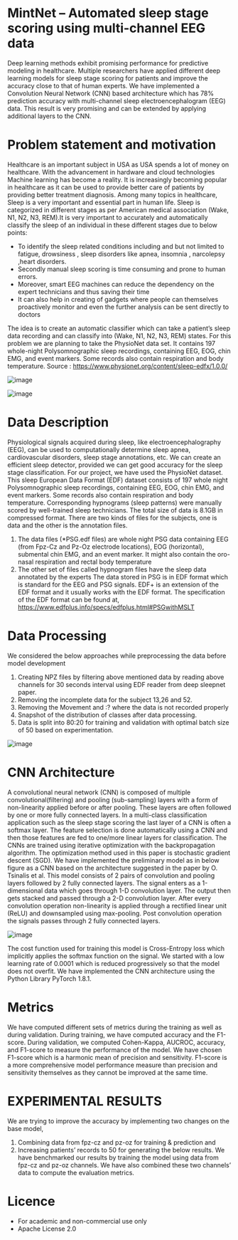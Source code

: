 # MintNet – Automated sleep stage scoring using multi-channel EEG data

Deep learning methods exhibit promising performance for predictive modeling in healthcare. Multiple researchers have applied different deep learning models for sleep stage scoring for patients and improve the accuracy close to that of human experts.
We have implemented a Convolution Neural Network (CNN) based architecture which has 78% prediction accuracy with multi-channel sleep electroencephalogram (EEG) data. This result is very promising and can be extended by applying additional layers to the CNN.

# Problem statement and motivation

Healthcare is an important subject in USA as USA spends a lot of money on healthcare. With the advancement in hardware and cloud technologies Machine learning has become a reality. It is increasingly becoming popular in healthcare as it can be used to provide better care of patients by providing better treatment diagnosis. Among many topics in healthcare, Sleep is a very important and essential part in human life. Sleep is categorized in different stages as per American medical association (Wake, N1, N2, N3, REM).It is very important to accurately and automatically classify the sleep of an individual in these different stages due to below points:

* To identify the sleep related conditions including and but not limited to fatigue, drowsiness , sleep disorders like apnea, insomnia , narcolepsy ,heart disorders.
* Secondly manual sleep scoring is time consuming and prone to human errors.
* Moreover, smart EEG machines can reduce the dependency on the expert technicians and thus saving their time
* It can also help in creating of gadgets where people can themselves proactively monitor and even the further analysis can be sent directly to doctors

The idea is to create an automatic classifier which can take a patient’s sleep data recording and can classify into (Wake, N1, N2, N3, REM) states. For this problem we are planning to take the PhysioNet data set. It contains 197 whole-night Polysomnographic sleep recordings, containing EEG, EOG, chin EMG, and event markers. Some records also contain respiration and body temperature.
Source : https://www.physionet.org/content/sleep-edfx/1.0.0/

![image](https://user-images.githubusercontent.com/8688478/117451932-29788080-af11-11eb-9361-70f7e42ae720.png)

![image](https://user-images.githubusercontent.com/8688478/117451980-38f7c980-af11-11eb-8b70-10fd68770e43.png)


# Data Description

Physiological signals acquired during sleep, like electroencephalography (EEG), can be used to computationally determine sleep apnea, cardiovascular disorders, sleep stage annotations, etc. We can create an efficient sleep detector,
provided we can get good accuracy for the sleep stage classification.
For our project, we have used the PhysioNet dataset. This sleep European Data Format (EDF) dataset consists of 197 whole night Polysomnographic sleep recordings, containing EEG, EOG, chin EMG, and event markers. Some records also contain respiration and body temperature. Corresponding hypnograms (sleep patterns) were manually scored by well-trained sleep technicians.
The total size of data is 8.1GB in compressed format. There are two kinds of files for the subjects, one is data and the other is the annotation files.
1. The data files (*PSG.edf files) are whole night PSG data containing EEG (from Fpz-Cz and Pz-Oz electrode locations), EOG (horizontal), submental chin EMG, and an event marker. It might also contain the oro-nasal respiration and rectal body temperature
2. The other set of files called hypnogram files have the sleep data annotated by the experts
The data stored in PSG is in EDF format which is standard for the EEG and PSG signals. EDF+ is an extension of the EDF format and it usually works with the EDF format. The specification of the EDF format can be found at,
https://www.edfplus.info/specs/edfplus.html#PSGwithMSLT

# Data Processing
We considered the below approaches while preprocessing the data before model development
1. Creating NPZ files by filtering above mentioned data by reading above channels for 30 seconds interval using EDF reader from deep sleepnet paper.
2. Removing the incomplete data for the subject 13,26 and 52.
3. Removing the Movement and :? where the data is not recorded properly
4. Snapshot of the distribution of classes after data processing. 
5. Data is split into 80:20 for training and validation with optimal batch size of 50 based on experimentation.

![image](https://user-images.githubusercontent.com/8688478/117451646-c25acc00-af10-11eb-852e-ce51b3dd5f5d.png)


# CNN Architecture
A convolutional neural network (CNN) is composed of multiple convolutional(filtering) and pooling (sub-sampling) layers with a form of non-linearity applied before or after pooling. These layers are often followed by one or more fully connected layers. In a multi-class classification application such as the sleep stage scoring the last layer of a CNN is often a softmax layer. The feature selection is done automatically using a CNN and then those features are fed to one/more linear layers for classification. The CNNs are trained using iterative optimization with the backpropagation algorithm. The optimization method used in this paper is stochastic gradient descent (SGD).
We have implemented the preliminary model as in below figure as a CNN based on the architecture suggested in the paper by O. Tsinalis et al. This model consists of 2 pairs of convolution and pooling layers followed by 2 fully connected layers. The signal enters as a 1-dimensional data which goes through 1-D convolution layer. The output then gets stacked and passed through a 2-D convolution layer. After every convolution operation non-linearity is applied through a rectified linear unit (ReLU) and downsampled using max-pooling. Post convolution operation the signals passes through 2 fully connected layers.

![image](https://user-images.githubusercontent.com/8688478/117450725-9c80f780-af0f-11eb-95a6-286ce99b5a38.png)


The cost function used for training this model is Cross-Entropy loss which implicitly applies the softmax function on the signal. We started with a low learning rate of 0.0001 which is reduced progressively so that the model does not overfit.
We have implemented the CNN architecture using the Python Library PyTorch 1.8.1.

# Metrics
We have computed different sets of metrics during the training as well as during validation. During training, we have computed accuracy and the F1-score. During validation, we computed Cohen-Kappa, AUCROC, accuracy, and F1-score to measure the performance of the model.
We have chosen F1-score which is a harmonic mean of precision and sensitivity. F1-score is a more comprehensive model performance measure than precision and sensitivity themselves as they cannot be improved at the same time.


# EXPERIMENTAL RESULTS

We are trying to improve the accuracy by implementing two changes on the base model, 
1. Combining data from fpz-cz and pz-oz for training & prediction and 
2. Increasing patients’ records to 50 for generating the below results.
We have benchmarked our results by training the model using data from fpz-cz and pz-oz channels. We have also combined these two channels’ data to compute the evaluation metrics.


# Licence
* For academic and non-commercial use only
* Apache License 2.0
